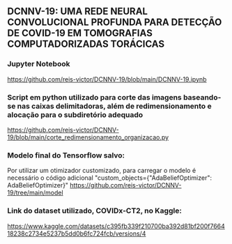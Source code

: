 ## DCNNV-19: UMA REDE NEURAL CONVOLUCIONAL PROFUNDA PARA DETECÇÃO DE COVID-19 EM TOMOGRAFIAS COMPUTADORIZADAS TORÁCICAS


### Jupyter Notebook
https://github.com/reis-victor/DCNNV-19/blob/main/DCNNV-19.ipynb

### Script em python utilizado para corte das imagens baseando-se nas caixas delimitadoras, além de redimensionamento e alocação para o subdiretório adequado
https://github.com/reis-victor/DCNNV-19/blob/main/corte_redimensionamento_organizacao.py

### Modelo final do Tensorflow salvo:
Por utilizar um otimizador customizado, para carregar o modelo é necessário o código adicional "custom_objects={"AdaBeliefOptimizer": AdaBeliefOptimizer}"
https://github.com/reis-victor/DCNNV-19/tree/main/model 

### Link do dataset utilizado, COVIDx-CT2, no Kaggle:
https://www.kaggle.com/datasets/c395fb339f210700ba392d81bf200f766418238c2734e5237b5dd0b6fc724fcb/versions/4
